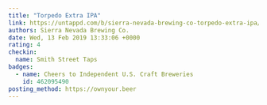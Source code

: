 ```yaml
---
title: "Torpedo Extra IPA"
link: https://untappd.com/b/sierra-nevada-brewing-co-torpedo-extra-ipa/4997
authors: Sierra Nevada Brewing Co.
date: Wed, 13 Feb 2019 13:33:06 +0000
rating: 4
checkin:
  name: Smith Street Taps
badges:
  - name: Cheers to Independent U.S. Craft Breweries
    id: 462095490
posting_method: https://ownyour.beer
---
```

